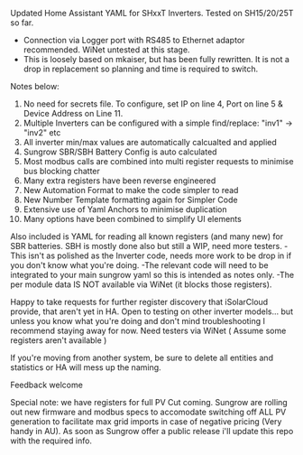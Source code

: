 Updated Home Assistant YAML for SHxxT Inverters. Tested on SH15/20/25T so far.
- Connection via Logger port with RS485 to Ethernet adaptor recommended. WiNet untested at this stage.
- This is loosely based on mkaiser, but has been fully rewritten. It is not a drop in replacement so planning and time is required to switch.

Notes below:
1) No need for secrets file. To configure, set IP on line 4, Port on line 5 & Device Address on Line 11.
2) Multiple Inverters can be configured with a simple find/replace: "inv1" -> "inv2" etc
3) All inverter min/max values are automatically calcualted and applied
4) Sungrow SBR/SBH Battery Config is auto calculated
5) Most modbus calls are combined into multi register requests to minimise bus blocking chatter
6) Many extra registers have been reverse engineered
7) New Automation Format to make the code simpler to read
8) New Number Template formatting again for Simpler Code
9) Extensive use of Yaml Anchors to minimise duplication
10) Many options have been combined to simplify UI elements

Also included is YAML for reading all known registers (and many new) for SBR batteries. SBH is mostly done also but still a WIP, need more testers.
-This isn't as polished as the Inverter code, needs more work to be drop in if you don't know what you're doing.
-The relevant code will need to be integrated to your main sungrow yaml so this is intended as notes only.
-The per module data IS NOT available via WiNet (it blocks those registers).

Happy to take requests for further register discovery that iSolarCloud provide, that aren't yet in HA.
Open to testing on other inverter models... but unless you know what you're doing and don't mind troubleshooting I recommend staying away for now.
Need testers via WiNet ( Assume some registers aren't available )

If you're moving from another system, be sure to delete all entities and statistics or HA will mess up the naming.

Feedback welcome

Special note: we have registers for full PV Cut coming. Sungrow are rolling out new firmware and modbus specs to accomodate switching off ALL PV generation to facilitate max grid imports in case of negative pricing (Very handy in AU). As soon as Sungrow offer a public release i'll update this repo with the required info.
